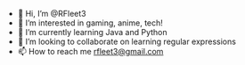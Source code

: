 - 👋 Hi, I’m @RFleet3
- 👀 I’m interested in gaming, anime, tech!
- 🌱 I’m currently learning Java and Python
- 💞️ I’m looking to collaborate on learning regular expressions
- 📫 How to reach me rfleet3@gmail.com

<!---
RFleet3/RFleet3 is a ✨ special ✨ repository because its `README.md` (this file) appears on your GitHub profile.
You can click the Preview link to take a look at your changes.
--->
